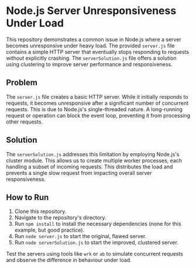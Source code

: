 # Node.js Server Unresponsiveness Under Load

This repository demonstrates a common issue in Node.js where a server becomes unresponsive under heavy load.  The provided `server.js` file contains a simple HTTP server that eventually stops responding to requests without explicitly crashing.  The `serverSolution.js` file offers a solution using clustering to improve server performance and responsiveness.

## Problem

The `server.js` file creates a basic HTTP server. While it initially responds to requests, it becomes unresponsive after a significant number of concurrent requests. This is due to Node.js's single-threaded nature.  A long-running request or operation can block the event loop, preventing it from processing other requests.

## Solution

The `serverSolution.js` addresses this limitation by employing Node.js's cluster module. This allows us to create multiple worker processes, each handling a subset of incoming requests.  This distributes the load and prevents a single slow request from impacting overall server responsiveness.

## How to Run

1. Clone this repository.
2. Navigate to the repository's directory.
3. Run `npm install` to install the necessary dependencies (none for this example, but good practice).
4. Run `node server.js` to start the original, flawed server.
5. Run `node serverSolution.js` to start the improved, clustered server.

Test the servers using tools like `wrk` or `ab` to simulate concurrent requests and observe the difference in behaviour under load.